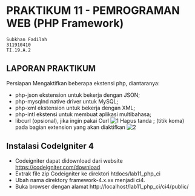 # PRAKTIKUM 11 - PEMROGRAMAN WEB (PHP Framework)
~~~
Subkhan Fadilah 
311910410
TI.19.A.2
~~~
## LAPORAN PRAKTIKUM
Persiapan
Mengaktifkan beberapa ekstensi php, diantaranya:
- php-json ekstension untuk bekerja dengan JSON;
- php-mysqlnd native driver untuk MySQL;
- php-xml ekstension untuk bekerja dengan XML;
- php-intl ekstensi untuk membuat aplikasi multibahasa;
- libcurl (opsional), jika ingin pakai Curl
![1](https://user-images.githubusercontent.com/56526583/122104213-a583b380-ce41-11eb-9c76-517f8c14321f.png)
Hapus tanda ; (titik koma) pada bagian extension yang akan diaktifkan
![2](https://user-images.githubusercontent.com/56526583/122104287-ba604700-ce41-11eb-9eb8-91735d674f1d.png)
## Instalasi CodeIgniter 4
- Codeigniter dapat didownload dari website https://codeigniter.com/download
- Extrak file zip Codeigniter ke direktori htdocs/lab11_php_ci
- Ubah nama direktory framework-4.x.xx menjadi ci4.
- Buka browser dengan alamat http://localhost/lab11_php_ci/ci4/public/
